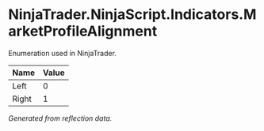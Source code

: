 # NinjaTrader.NinjaScript.Indicators.MarketProfileAlignment
Enumeration used in NinjaTrader.

| Name | Value |
| ---- | ----- |
| Left | 0 |
| Right | 1 |

*Generated from reflection data.*
